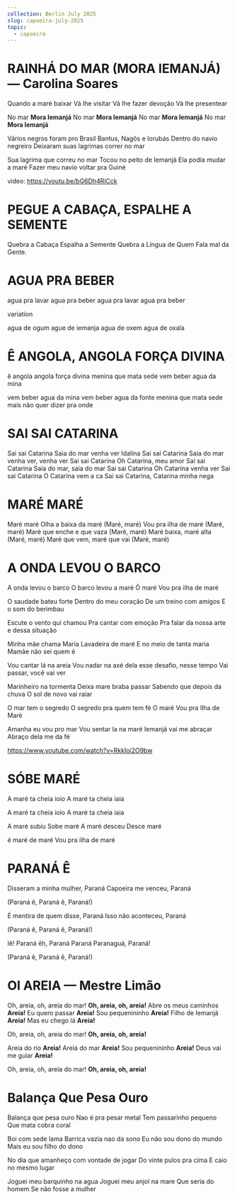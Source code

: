 ```yaml
---
collection: Berlin July 2025
slug: capoeira-july-2025
topic:
  - capoeira
---
```

# RAINHÁ DO MAR (MORA IEMANJÁ) — Carolina Soares

Quando a maré baixar
Vá lhe visitar
Vá lhe fazer devoção
Vá lhe presentear

No mar
**Mora Iemanjá**
No mar
**Mora Iemanjá**
No mar
**Mora Iemanjá**
No mar
**Mora Iemanjá**

Vários negros foram pro Brasil
Bantus, Nagôs e Iorubás
Dentro do navio negreiro
Deixaram suas lagrimas correr no mar

Sua lagrima que correu no mar
Tocou no peito de Iemanjá
Ela podia mudar a maré
Fazer meu navio voltar pra Guiné

video: https://youtu.be/bG6Dh4RiCck

# PEGUE A CABAÇA, ESPALHE A SEMENTE
Quebra a Cabaça
Espalha a Semente
Quebra a Língua de Quem Fala mal da Gente.

# AGUA PRA BEBER

agua pra lavar
agua pra beber
agua pra lavar
agua pra beber

variation

agua de ogum
ague de iemanja
agua de oxem
agua de oxala

# Ê ANGOLA, ANGOLA FORÇA DIVINA

ê angola
angola força divina
menina que mata sede
vem beber agua da mina

vem beber agua da mina
vem beber agua da fonte
menina que mata sede
mais não quer dizer pra onde

# SAI SAI CATARINA

Sai sai Catarina 
Saia do mar venha ver Idalina
Sai sai Catarina 
Saia do mar venha ver, venha ver 
Sai sai Catarina 
Oh Catarina, meu amor 
Sai sai Catarina 
Saia do mar, saia do mar 
Sai sai Catarina 
Oh Catarina venha ver 
Sai sai Catarina 
O Catarina vem a ca
Sai sai Catarina,
Catarina minha nega

# MARÉ MARÉ

Maré maré
Olha a baixa da maré
(Maré, maré)
Vou pra ilha de maré
(Maré, maré)
Maré que enche e que vaza
(Maré, maré)
Maré baixa, maré alta
(Maré, maré)
Maré que vem, maré que vai
(Maré, maré)

# A ONDA LEVOU O BARCO

A onda levou o barco
O barco levou a maré
Ô maré
Vou pra ilha de maré

O saudade bateu forte 
Dentro do meu coração 
De um treino com amigos 
E o som do berimbau 
 
Escute o vento qui chamou 
Pra cantar com emoção 
Pra falar da nossa arte 
e dessa situação 
 
Minha mãe chama Maria 
Lavadeira de maré 
E no meio de tanta maria 
Mamãe não sei quem é 
 
Vou cantar lá na areia 
Vou nadar na axé dela 
esse desafio, nesse tempo 
Vai passar, você vai ver 
 
Marinheiro na tormenta 
Deixa mare braba passar 
Sabendo que depois da chuva 
O sol de novo vai raiar 
 
O mar tem o segredo 
O segredo pra quem tem fé 
O maré 
Vou pra Ilha de Maré 
 
Amanha eu vou pro mar 
Vou sentar la na maré 
Iemanjá vai me abraçar 
Abraço dela me da fé

https://www.youtube.com/watch?v=RkkIoi2O9bw

# SÓBE MARÉ

A maré ta cheia ioio
A maré ta cheia iaia

A maré ta cheia ioio
A maré ta cheia iaia

A maré subiu
Sobe maré
A maré desceu
Desce maré

é maré de maré
Vou pra ilha de maré

# PARANÁ Ê
Disseram a minha mulher, Paraná
Capoeira me venceu, Paraná

(Paraná ê, Paraná ê, Paraná!)

É mentira de quem disse, Paraná
Isso não aconteceu, Paraná

(Paraná ê, Paraná ê, Paraná!)

Iê! Paraná êh, Paraná
Paraná Paranaguá, Paraná!

(Paraná ê, Paraná ê, Paraná!)

# OI AREIA — Mestre Limão

Oh, areia, oh, areia do mar!
**Oh, areia, oh, areia!**
Abre os meus caminhos
**Areia!**
Eu quero passar
**Areia!**
Sou pequenininho
**Areia!**
Filho de Iemanjá
**Areia!**
Mas eu chego lá
**Areia!**

Oh, areia, oh, areia do mar!
**Oh, areia, oh, areia!**

Areia do rio
**Areia!**
Areia do mar
**Areia!**
Sou pequenininho
**Areia!**
Deus vai me guiar
**Areia!**

Oh, areia, oh, areia do mar!
**Oh, areia, oh, areia!**

# Balança Que Pesa Ouro

Balança que pesa ouro
Nao é pra pesar metal
Tem passarinho pequeno
Que mata cobra coral

Boi com sede lama
Barrica vazia nao da sono
Eu não sou dono do mundo
Mais eu sou filho do dono

No dia que amanheço
com vontade de jogar
Do vinte pulos pra cima
E caio no mesmo lugar

Joguei meu barquinho na agua
Joguei meu anjol na mare
Que seria do homem
Se não fosse a mulher
